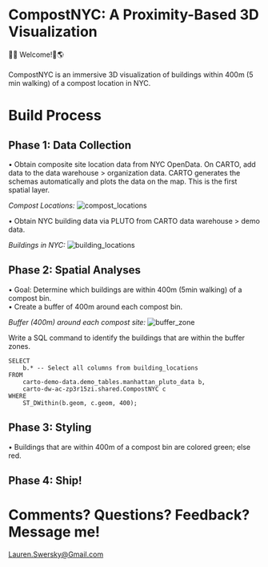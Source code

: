 # CompostNYC: A Proximity-Based 3D Visualization

🗽🌱 Welcome!📍🌎 </br>
</br>
CompostNYC is an immersive 3D visualization of buildings within 400m (5 min walking) of a compost location in NYC. <br>


# Build Process

## Phase 1: Data Collection</br>
• Obtain composite site location data from NYC OpenData. On CARTO, add data to the data warehouse > organization data. CARTO generates the schemas automatically and plots the data on the map. This is the first spatial layer.</br>

*Compost Locations:*
![compost_locations](https://github.com/swersk/compostNYC/assets/111617376/b6889b29-c2e5-46ce-9742-dc6d175005f5)


• Obtain NYC building data via PLUTO from CARTO data warehouse > demo data.</br>

*Buildings in NYC:*
![building_locations](https://github.com/swersk/compostNYC/assets/111617376/2b52d846-9d65-4a4e-9056-128f731c58e4)

## Phase 2: Spatial Analyses</br>

• Goal: Determine which buildings are within 400m (5min walking) of a compost bin.</br>
• Create a buffer of 400m around each compost bin.</br>

*Buffer (400m) around each compost site:*
![buffer_zone](https://github.com/swersk/compostNYC/assets/111617376/7b60c35f-eff1-48b3-8038-800a87f5883d)

Write a SQL command to identify the buildings that are within the buffer zones. 

```
SELECT
    b.* -- Select all columns from building_locations
FROM
    carto-demo-data.demo_tables.manhattan_pluto_data b,
    carto-dw-ac-zp3r15zi.shared.CompostNYC c
WHERE
    ST_DWithin(b.geom, c.geom, 400);
```


## Phase 3: Styling</br>

• Buildings that are within 400m of a compost bin are colored green; else red.</br>

## Phase 4: Ship!
 
# Comments? Questions? Feedback? Message me! 
Lauren.Swersky@Gmail.com

 

   
